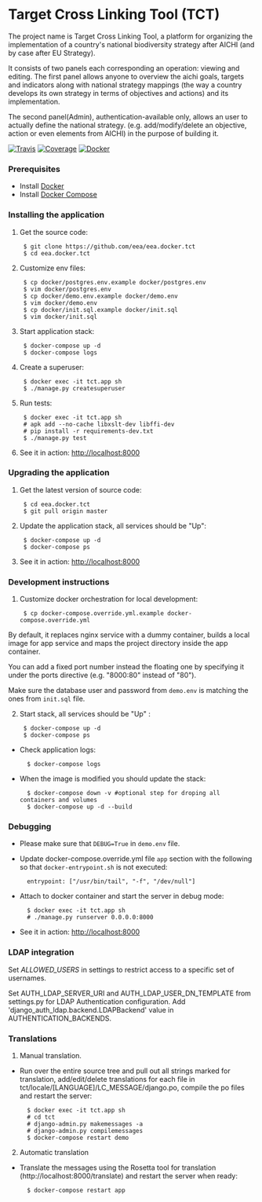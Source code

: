 Target Cross Linking Tool (TCT)
===============================

The project name is Target Cross Linking Tool, a platform for organizing the implementation of a country's national biodiversity strategy after AICHI (and by case after EU Strategy).

It consists of two panels each corresponding an operation: viewing and editing.
The first panel allows anyone to overview the aichi goals, targets and
indicators along with national strategy mappings (the way a country develops its own strategy in terms of objectives and actions) and its implementation.

The second panel(Admin), authentication-available only, allows an user to actually define the national strategy. (e.g. add/modify/delete an objective, action or even elements from AICHI) in the purpose of building it.

[![Travis](https://travis-ci.org/eea/eea.docker.tct.svg?branch=master)](https://travis-ci.org/eea/eea.docker.tct)
[![Coverage](https://coveralls.io/repos/github/eea/eea.docker.tct/badge.svg?branch=master)](https://coveralls.io/github/eea/eea.docker.tct?branch=master)
[![Docker]( https://dockerbuildbadges.quelltext.eu/status.svg?organization=eeacms&repository=european.cache.registry)](https://hub.docker.com/r/eeacms/european.cache.registry/builds)


### Prerequisites

* Install [Docker](https://docs.docker.com/engine/installation/)
* Install [Docker Compose](https://docs.docker.com/compose/install/)

### Installing the application

1. Get the source code:

        $ git clone https://github.com/eea/eea.docker.tct
        $ cd eea.docker.tct

2. Customize env files:

        $ cp docker/postgres.env.example docker/postgres.env
        $ vim docker/postgres.env
        $ cp docker/demo.env.example docker/demo.env
        $ vim docker/demo.env
        $ cp docker/init.sql.example docker/init.sql
        $ vim docker/init.sql

3. Start application stack:

        $ docker-compose up -d
        $ docker-compose logs

4. Create a superuser:

        $ docker exec -it tct.app sh
        $ ./manage.py createsuperuser

5. Run tests:

        $ docker exec -it tct.app sh
        # apk add --no-cache libxslt-dev libffi-dev
        # pip install -r requirements-dev.txt
        $ ./manage.py test

6. See it in action: [http://localhost:8000](http://localhost:8000)

### Upgrading the application

1. Get the latest version of source code:

        $ cd eea.docker.tct
        $ git pull origin master

2. Update the application stack, all services should be "Up":

        $ docker-compose up -d
        $ docker-compose ps

3. See it in action: [http://localhost:8000](http://localhost:8000)

### Development instructions

1. Customize docker orchestration for local development:

        $ cp docker-compose.override.yml.example docker-compose.override.yml

By default, it replaces nginx service with a dummy container, builds a local image for app service and maps the project directory inside the app container. 

You can add a fixed port number instead the floating one by specifying it under the ports directive (e.g. "8000:80" instead of "80").

Make sure the database user and password from `demo.env` is matching the ones from `init.sql` file. 

2. Start stack, all services should be "Up" :

        $ docker-compose up -d
        $ docker-compose ps

* Check application logs:

        $ docker-compose logs

* When the image is modified you should update the stack:

        $ docker-compose down -v #optional step for droping all containers and volumes
        $ docker-compose up -d --build

### Debugging

* Please make sure that `DEBUG=True` in `demo.env` file.

* Update docker-compose.override.yml file `app` section with the following so that `docker-entrypoint.sh`
is not executed:

        entrypoint: ["/usr/bin/tail", "-f", "/dev/null"]

* Attach to docker container and start the server in debug mode:

        $ docker exec -it tct.app sh
        # ./manage.py runserver 0.0.0.0:8000

* See it in action: [http://localhost:8000](http://localhost:8000)

### LDAP integration

Set *ALLOWED_USERS* in settings to restrict access to a specific set of usernames.

Set AUTH_LDAP_SERVER_URI and AUTH_LDAP_USER_DN_TEMPLATE from settings.py for LDAP
Authentication configuration. Add 'django_auth_ldap.backend.LDAPBackend' value in 
AUTHENTICATION_BACKENDS.


### Translations

1. Manual translation.

* Run over the entire source tree and pull out all strings marked for translation,
add/edit/delete translations for each file in tct/locale/[LANGUAGE]/LC_MESSAGE/django.po,
compile the po files and restart the server:

        $ docker exec -it tct.app sh
        # cd tct
        # django-admin.py makemessages -a
        # django-admin.py compilemessages
        $ docker-compose restart demo

2. Automatic translation

* Translate the messages using the Rosetta tool for translation
(http://localhost:8000/translate) and restart the server when ready:

        $ docker-compose restart app
